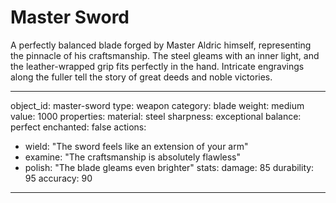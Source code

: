 # Master Sword

A perfectly balanced blade forged by Master Aldric himself, representing the pinnacle of his craftsmanship. The steel gleams with an inner light, and the leather-wrapped grip fits perfectly in the hand. Intricate engravings along the fuller tell the story of great deeds and noble victories.

---
object_id: master-sword
type: weapon
category: blade
weight: medium
value: 1000
properties:
  material: steel
  sharpness: exceptional
  balance: perfect
  enchanted: false
actions:
  - wield: "The sword feels like an extension of your arm"
  - examine: "The craftsmanship is absolutely flawless"
  - polish: "The blade gleams even brighter"
stats:
  damage: 85
  durability: 95
  accuracy: 90
---